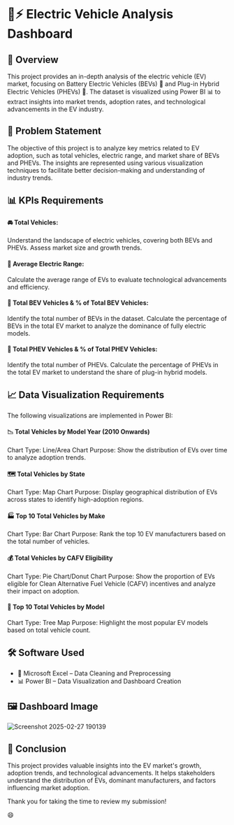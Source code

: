 # 🚗⚡ Electric Vehicle Analysis Dashboard
## 📌 Overview
This project provides an in-depth analysis of the electric vehicle (EV) market, focusing on Battery Electric Vehicles (BEVs) 🔋 and Plug-in Hybrid Electric Vehicles (PHEVs) 🔌. The dataset is visualized using Power BI 📊 to extract insights into market trends, adoption rates, and technological advancements in the EV industry.

## 🎯 Problem Statement
The objective of this project is to analyze key metrics related to EV adoption, such as total vehicles, electric range, and market share of BEVs and PHEVs. The insights are represented using various visualization techniques to facilitate better decision-making and understanding of industry trends.

## 📊 KPIs Requirements
#### 🚘 Total Vehicles:
Understand the landscape of electric vehicles, covering both BEVs and PHEVs.
Assess market size and growth trends.
#### 🔋 Average Electric Range:
Calculate the average range of EVs to evaluate technological advancements and efficiency.
#### 🚙 Total BEV Vehicles & % of Total BEV Vehicles:
Identify the total number of BEVs in the dataset.
Calculate the percentage of BEVs in the total EV market to analyze the dominance of fully electric models.
#### 🔌 Total PHEV Vehicles & % of Total PHEV Vehicles:
Identify the total number of PHEVs.
Calculate the percentage of PHEVs in the total EV market to understand the share of plug-in hybrid models.

## 📈 Data Visualization Requirements
The following visualizations are implemented in Power BI:
#### 📉 Total Vehicles by Model Year (2010 Onwards)
Chart Type: Line/Area Chart
Purpose: Show the distribution of EVs over time to analyze adoption trends.
#### 🗺️ Total Vehicles by State
Chart Type: Map Chart
Purpose: Display geographical distribution of EVs across states to identify high-adoption regions.
#### 🏭 Top 10 Total Vehicles by Make
Chart Type: Bar Chart
Purpose: Rank the top 10 EV manufacturers based on the total number of vehicles.
#### 💰 Total Vehicles by CAFV Eligibility
Chart Type: Pie Chart/Donut Chart
Purpose: Show the proportion of EVs eligible for Clean Alternative Fuel Vehicle (CAFV) incentives and analyze their impact on adoption.
#### 🚙 Top 10 Total Vehicles by Model
Chart Type: Tree Map
Purpose: Highlight the most popular EV models based on total vehicle count.

## 🛠️ Software Used
- 📄 Microsoft Excel – Data Cleaning and Preprocessing
- 📊 Power BI – Data Visualization and Dashboard Creation

## 🖼️ Dashboard Image
![Screenshot 2025-02-27 190139](https://github.com/user-attachments/assets/a7644e02-5ec1-4580-93b3-19663d36d1f9)

## 🔎 Conclusion
This project provides valuable insights into the EV market's growth, adoption trends, and technological advancements. It helps stakeholders understand the distribution of EVs, dominant manufacturers, and factors influencing market adoption.

Thank you for taking the time to review my submission!

😄
